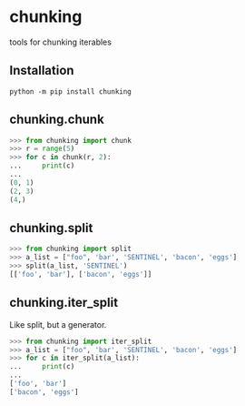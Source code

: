 # chunking
tools for chunking iterables

## Installation

```
python -m pip install chunking
```

## chunking.chunk

```py
>>> from chunking import chunk
>>> r = range(5)
>>> for c in chunk(r, 2):
...     print(c)
...
(0, 1)
(2, 3)
(4,)
```

## chunking.split

```py
>>> from chunking import split
>>> a_list = ["foo", 'bar', 'SENTINEL', 'bacon', 'eggs']
>>> split(a_list, 'SENTINEL')
[['foo', 'bar'], ['bacon', 'eggs']]
```

## chunking.iter_split

Like split, but a generator.

```py
>>> from chunking import iter_split
>>> a_list = ["foo", 'bar', 'SENTINEL', 'bacon', 'eggs']
>>> for c in iter_split(a_list):
...     print(c)
...
['foo', 'bar']
['bacon', 'eggs']
```